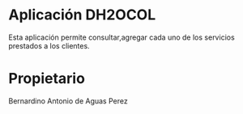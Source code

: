 # Aplicación DH2OCOL

Esta aplicación permite consultar,agregar cada uno de los servicios prestados a los clientes.

# Propietario

Bernardino Antonio de Aguas Perez
